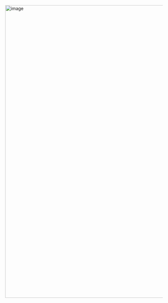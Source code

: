 
<img width="935" alt="image" src="https://user-images.githubusercontent.com/11267672/234086119-e68b17ce-4c63-462b-aac0-57a6ae5d74d7.png">
